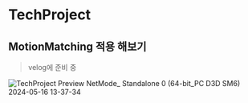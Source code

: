 # TechProject


<u></u>
## MotionMatching 적용 해보기
>velog에 준비 중

![TechProject Preview  NetMode_ Standalone 0   (64-bit_PC D3D SM6) 2024-05-16 13-37-34](https://github.com/kwonymo88/TechProject/assets/39462665/19581ef5-73b8-4f66-a366-da0ee7b1925a)
